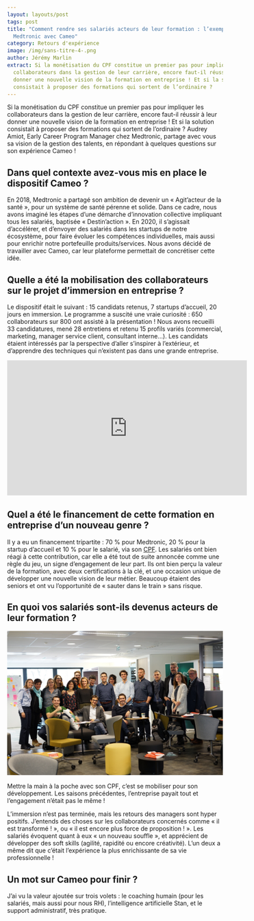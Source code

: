 ```yaml
---
layout: layouts/post
tags: post
title: "Comment rendre ses salariés acteurs de leur formation : l’exemple de
  Medtronic avec Cameo"
category: Retours d'expérience
image: /img/sans-titre-4-.png
author: Jérémy Marlin
extract: Si la monétisation du CPF constitue un premier pas pour impliquer les
  collaborateurs dans la gestion de leur carrière, encore faut-il réussir à leur
  donner une nouvelle vision de la formation en entreprise ! Et si la solution
  consistait à proposer des formations qui sortent de l’ordinaire ?
---
```

Si la monétisation du CPF constitue un premier pas pour impliquer les collaborateurs dans la gestion de leur carrière, encore faut-il réussir à leur donner une nouvelle vision de la formation en entreprise ! Et si la solution consistait à proposer des formations qui sortent de l’ordinaire ? Audrey Amiot, Early Career Program Manager chez Medtronic, partage avec vous sa vision de la gestion des talents, en répondant à quelques questions sur son expérience Cameo !

## Dans quel contexte avez-vous mis en place le dispositif Cameo ?

En 2018, Medtronic a partagé son ambition de devenir un « Agit’acteur de la santé », pour un système de santé pérenne et solide. Dans ce cadre, nous avons imaginé les étapes d’une démarche d’innovation collective impliquant tous les salariés, baptisée « Destin’action ». En 2020, il s’agissait d’accélérer, et d’envoyer des salariés dans les startups de notre écosystème, pour faire évoluer les compétences individuelles, mais aussi pour enrichir notre portefeuille produits/services. Nous avons décidé de travailler avec Cameo, car leur plateforme permettait de concrétiser cette idée.

## Quelle a été la mobilisation des collaborateurs sur le projet d’immersion en entreprise ?

Le dispositif était le suivant : 15 candidats retenus, 7 startups d’accueil, 20 jours en immersion. Le programme a suscité une vraie curiosité : 650 collaborateurs sur 800 ont assisté à la présentation ! Nous avons recueilli 33 candidatures, mené 28 entretiens et retenu 15 profils variés (commercial, marketing, manager service client, consultant interne…). Les candidats étaient intéressés par la perspective d’aller s’inspirer à l’extérieur, et d’apprendre des techniques qui n’existent pas dans une grande entreprise.

<iframe width="560" height="315" src="https://www.youtube.com/embed/8ZlGajqOrPs" title="YouTube video player" frameborder="0" allow="accelerometer; autoplay; clipboard-write; encrypted-media; gyroscope; picture-in-picture" allowfullscreen></iframe> 

## Quel a été le financement de cette formation en entreprise d’un nouveau genre ?

Il y a eu un financement tripartite : 70 % pour Medtronic, 20 % pour la startup d’accueil et 10 % pour le salarié, via son [CPF](/posts/2021-11-16-la-mon%C3%A9tisation-du-cpf%C2%A0-ce-que-vous-et-vos-salari%C3%A9s-allez-y-gagner/). Les salariés ont bien réagi à cette contribution, car elle a été tout de suite annoncée comme une règle du jeu, un signe d’engagement de leur part. Ils ont bien perçu la valeur de la formation, avec deux certifications à la clé, et une occasion unique de développer une nouvelle vision de leur métier. Beaucoup étaient des seniors et ont vu l’opportunité de « sauter dans le train » sans risque.

## En quoi vos salariés sont-ils devenus acteurs de leur formation ?

![](/img/dsc01977.jpg)

Mettre la main à la poche avec son CPF, c’est se mobiliser pour son développement. Les saisons précédentes, l’entreprise payait tout et l’engagement n’était pas le même !

L’immersion n’est pas terminée, mais les retours des managers sont hyper positifs. J’entends des choses sur les collaborateurs concernés comme « il est transformé ! », ou « il est encore plus force de proposition ! ». Les salariés évoquent quant à eux « un nouveau souffle », et apprécient de développer des soft skills (agilité, rapidité ou encore créativité). L’un deux a même dit que c’était l’expérience la plus enrichissante de sa vie professionnelle !

## Un mot sur Cameo pour finir ?

J’ai vu la valeur ajoutée sur trois volets : le coaching humain (pour les salariés, mais aussi pour nous RH), l’intelligence artificielle Stan, et le support administratif, très pratique.